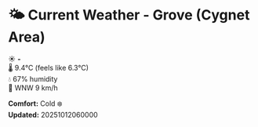 # 🌤️ Current Weather - Grove (Cygnet Area)

☀️ **-**  
🌡️ 9.4°C (feels like 6.3°C)  
💧 67% humidity  
💨 WNW 9 km/h  

**Comfort:** Cold ❄️  
**Updated:** 20251012060000
